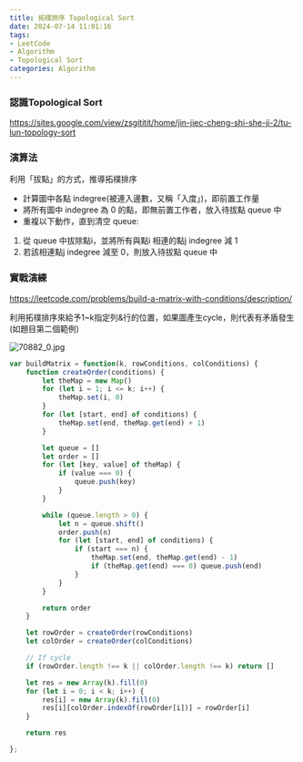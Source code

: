 ```yaml
---
title: 拓樸排序 Topological Sort
date: 2024-07-14 11:01:16
tags: 
- LeetCode
- Algorithm
- Topological Sort
categories: Algorithm
---
```

### 認識Topological Sort

https://sites.google.com/view/zsgititit/home/jin-jiec-cheng-shi-she-ji-2/tu-lun-topology-sort

### 演算法

利用「拔點」的方式，推導拓樸排序

- 計算圖中各點 indegree(被連入邊數，又稱「入度」)，即前置工作量
- 將所有圖中 indegree 為 0 的點，即無前置工作者，放入待拔點 queue 中
- 重複以下動作，直到清空 queue:
1. 從 queue 中拔除點i，並將所有與點i 相連的點j indegree 減 1
2. 若該相連點j indegree 減至 0，則放入待拔點 queue 中

### 實戰演練

https://leetcode.com/problems/build-a-matrix-with-conditions/description/

利用拓樸排序來給予1~k指定列&行的位置，如果圖產生cycle，則代表有矛盾發生(如題目第二個範例)

![70882_0.jpg](1.jpg)

```jsx
var buildMatrix = function(k, rowConditions, colConditions) {
    function createOrder(conditions) {
        let theMap = new Map()
        for (let i = 1; i <= k; i++) {
            theMap.set(i, 0)
        }
        for (let [start, end] of conditions) {
            theMap.set(end, theMap.get(end) + 1)
        }

        let queue = []
        let order = []
        for (let [key, value] of theMap) {
            if (value === 0) {
                queue.push(key)
            }
        }

        while (queue.length > 0) {
            let n = queue.shift()
            order.push(n)
            for (let [start, end] of conditions) {
                if (start === n) {
                    theMap.set(end, theMap.get(end) - 1)
                    if (theMap.get(end) === 0) queue.push(end)
                }
            }
        }

        return order
    }

    let rowOrder = createOrder(rowConditions)
    let colOrder = createOrder(colConditions)

    // If cycle
    if (rowOrder.length !== k || colOrder.length !== k) return []

    let res = new Array(k).fill(0)
    for (let i = 0; i < k; i++) {
        res[i] = new Array(k).fill(0)
        res[i][colOrder.indexOf(rowOrder[i])] = rowOrder[i]
    }

    return res

};
```
